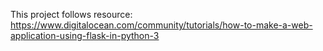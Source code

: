 This project follows resource:
https://www.digitalocean.com/community/tutorials/how-to-make-a-web-application-using-flask-in-python-3
